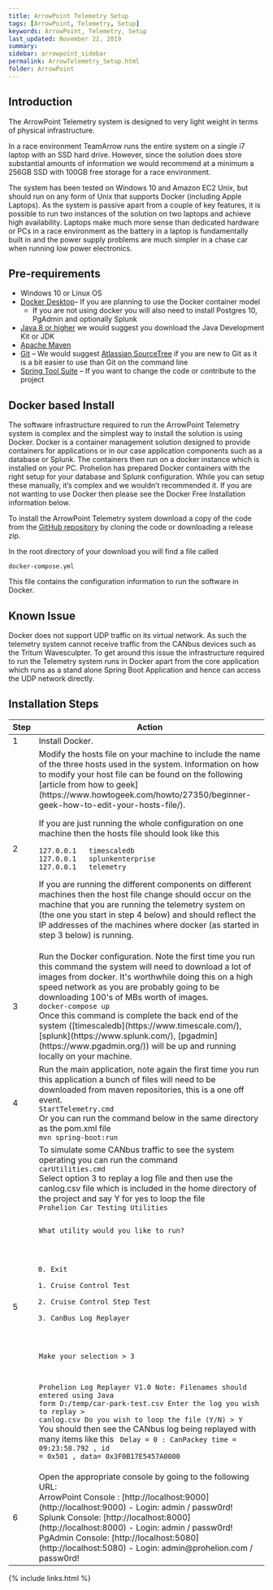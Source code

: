 ```yaml
---
title: ArrowPoint Telemetry Setup
tags: [ArrowPoint, Telemetry, Setup]
keywords: ArrowPoint, Telemetry, Setup
last_updated: November 22, 2019
summary:
sidebar: arrowpoint_sidebar
permalink: ArrowTelemetry_Setup.html
folder: ArrowPoint
---
```


## Introduction
The ArrowPoint Telemetry system is designed to very light weight in terms of physical infrastructure.

In a race environment TeamArrow runs the entire system on a single i7 laptop with an SSD hard drive. However, since the solution does store substantial amounts of information we would recommend at a minimum a 256GB SSD with 100GB free storage for a race environment.

The system has been tested on Windows 10 and Amazon EC2 Unix, but should run on any form of Unix that supports Docker (including Apple Laptops). As the system is passive apart from a couple of key features, it is possible to run two instances of the solution on two laptops and achieve high availability. Laptops make much more sense than dedicated hardware or PCs in a race environment as the battery in a laptop is fundamentally built in and the power supply problems are much simpler in a chase car when running low power electronics.

## Pre-requirements
* Windows 10 or Linux OS
* [Docker Desktop](https://www.docker.com/products/docker-desktop)– If you are planning to use the Docker container model
    * If you are not using docker you will also need to install Postgres 10, PgAdmin and optionally Splunk
* [Java 8 or higher](https://www.oracle.com/technetwork/java/javase/downloads/index.html) we would suggest you download the Java Development Kit or JDK
* [Apache Maven](https://maven.apache.org/)
* [Git](https://git-scm.com/) – We would suggest [Atlassian SourceTree](https://www.sourcetreeapp.com/) if you are new to Git as it is a bit easier to use than Git on the command line
* [Spring Tool Suite](https://spring.io/tools3/sts/all) – If you want to change the code or contribute to the project



## Docker based Install
The software infrastructure required to run the ArrowPoint Telemetry system is complex and the simplest way to install the solution is using Docker. Docker is a container management solution designed to provide containers for applications or in our case application components such as a database or Splunk. The containers then run on a docker instance which is installed on your PC. Prohelion has prepared Docker containers with the right setup for your database and Splunk configuration. While you can setup these manually, it’s complex and we wouldn’t recommended it. If you are not wanting to use Docker then please see the Docker Free Installation information below.

To install the ArrowPoint Telemetry system download a copy of the code from the [GitHub repository](https://github.com/Prohelion/ArrowPoint-Telemetry) by cloning the code or downloading a release zip.

In the root directory of your download you will find a file called

```shell
docker-compose.yml
```

This file contains the configuration information to run the software in Docker.

## Known Issue
Docker does not support UDP traffic on its virtual network. As such the telemetry system cannot receive traffic from the CANbus devices such as the Tritum Wavesculpter. To get around this issue the infrastructure required to run the Telemetry system runs in Docker apart from the core application which runs as a stand alone Spring Boot Application and hence can access the UDP network directly.

## Installation Steps

<table>
<colgroup>
<col width="10%" />
<col width="90%" />
</colgroup>
<thead>
<tr class="header">
<th>Step</th>
<th>Action</th>
</tr>
</thead>
<tbody>
<tr>
<td markdown="span">1</td>
<td markdown="span">Install Docker.</td>
</tr>
<tr>
<td markdown="span">2</td>
<td markdown="span">	
Modify the hosts file on your machine to include the name of the three hosts used in the system. Information on how to modify your host file can be found on the following [article from how to geek](https://www.howtogeek.com/howto/27350/beginner-geek-how-to-edit-your-hosts-file/).

If you are just running the whole configuration on one machine then the hosts file should look like this

```
127.0.0.1	timescaledb
127.0.0.1	splunkenterprise
127.0.0.1	telemetry
```

If you are running the different components on different machines then the host file change should occur on the machine that you are running the telemetry system on (the one you start in step 4 below) and should reflect the IP addresses of the machines where docker (as started in step 3 below) is running.
</td>
</tr>
<tr>
<td markdown="span">3</td>
<td markdown="span">Run the Docker configuration. Note the first time you run this command the system will need to download a lot of images from docker. It's worthwhile doing this on a high speed network as you are probably going to be downloading 100's of MBs worth of images.
<code class="codeblock">
docker-compose up
</code>
Once this command is complete the back end of the system ([timescaledb](https://www.timescale.com/), [splunk](https://www.splunk.com/), [pgadmin](https://www.pgadmin.org/)) will be up and running locally on your machine.
</td>
</tr>
<tr>
<td markdown="span">4</td>
<td markdown="span">Run the main application, note again the first time you run this application a bunch of files will need to be downloaded from maven repositories, this is a one off event.
<code class="codeblock">
StartTelemetry.cmd 
</code>
Or you can run the command below in the same directory as the pom.xml file
<code class="codeblock">
mvn spring-boot:run
</code>
</td>
</tr>
<tr>
<td markdown="span">5</td>
<td markdown="span">To simulate some CANbus traffic to see the system operating you can run the command
<code class="codeblock">
carUtilities.cmd
</code>
Select option 3 to replay a log file and then use the canlog.csv file which is included in the home directory of the project and say Y for yes to loop the file
<code class="codeblock">
Prohelion Car Testing Utilities

What utility would you like to run?

0) Exit
1) Cruise Control Test
2) Cruise Control Step Test
3) CanBus Log Replayer

Make your selection > 3

Prohelion Log Replayer V1.0
Note: Filenames should entered using Java form
D:/temp/car-park-test.csv
Enter the log you wish to replay > canlog.csv
Do you wish to loop the file (Y/N) > Y
</code>
You should then see the CANbus log being replayed with many items like this
<code class="codeblock">
Delay = 0 : CanPackey time = 09:23:58.792   , id =  0x501 , data= 0x3F0B17E5457A0000
</code>
</td>
</tr>
<tr>
<td markdown="span">6</td>
<td markdown="span">Open the appropriate console by going to the following URL:
<br/>
ArrowPoint Console : [http://localhost:9000](http://localhost:9000) - Login: admin / passw0rd!
<br/>
Splunk Console: [http://localhost:8000](http://localhost:8000) - Login: admin / passw0rd!
<br/>
PgAdmin Console: [http://localhost:5080](http://localhost:5080) - Login: admin@prohelion.com / passw0rd!
</td>
</tr>
</tbody>
</table>
{% include links.html %}
